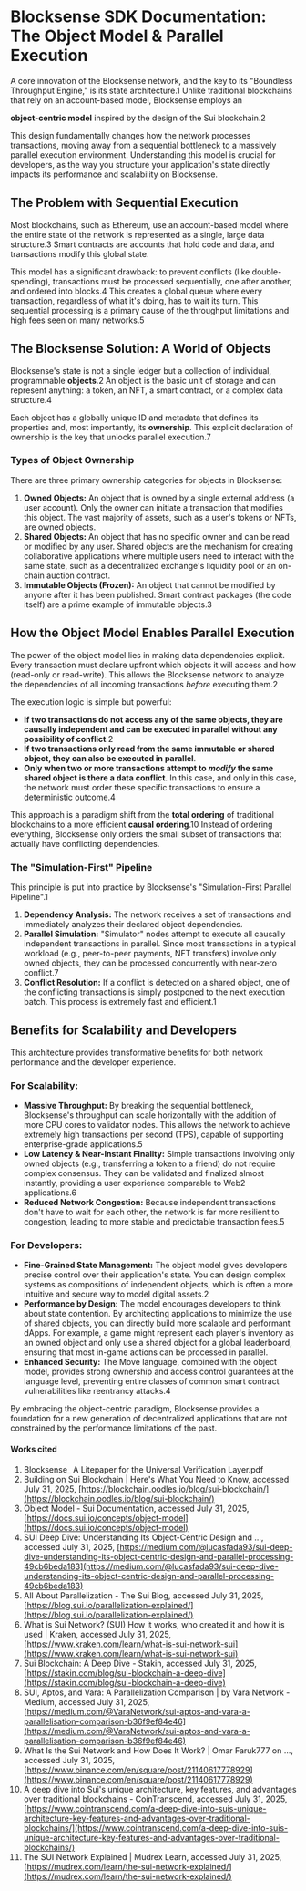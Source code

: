 # **Blocksense SDK Documentation: The Object Model & Parallel Execution**

A core innovation of the Blocksense network, and the key to its "Boundless Throughput Engine," is its state architecture.1 Unlike traditional blockchains that rely on an account-based model, Blocksense employs an

**object-centric model** inspired by the design of the Sui blockchain.2

This design fundamentally changes how the network processes transactions, moving away from a sequential bottleneck to a massively parallel execution environment. Understanding this model is crucial for developers, as the way you structure your application's state directly impacts its performance and scalability on Blocksense.

## **The Problem with Sequential Execution**

Most blockchains, such as Ethereum, use an account-based model where the entire state of the network is represented as a single, large data structure.3 Smart contracts are accounts that hold code and data, and transactions modify this global state.

This model has a significant drawback: to prevent conflicts (like double-spending), transactions must be processed sequentially, one after another, and ordered into blocks.4 This creates a global queue where every transaction, regardless of what it's doing, has to wait its turn. This sequential processing is a primary cause of the throughput limitations and high fees seen on many networks.5

## **The Blocksense Solution: A World of Objects**

Blocksense's state is not a single ledger but a collection of individual, programmable **objects**.2 An object is the basic unit of storage and can represent anything: a token, an NFT, a smart contract, or a complex data structure.4

Each object has a globally unique ID and metadata that defines its properties and, most importantly, its **ownership**. This explicit declaration of ownership is the key that unlocks parallel execution.7

### **Types of Object Ownership**

There are three primary ownership categories for objects in Blocksense:

1. **Owned Objects:** An object that is owned by a single external address (a user account). Only the owner can initiate a transaction that modifies this object. The vast majority of assets, such as a user's tokens or NFTs, are owned objects.
2. **Shared Objects:** An object that has no specific owner and can be read or modified by any user. Shared objects are the mechanism for creating collaborative applications where multiple users need to interact with the same state, such as a decentralized exchange's liquidity pool or an on-chain auction contract.
3. **Immutable Objects (Frozen):** An object that cannot be modified by anyone after it has been published. Smart contract packages (the code itself) are a prime example of immutable objects.3

## **How the Object Model Enables Parallel Execution**

The power of the object model lies in making data dependencies explicit. Every transaction must declare upfront which objects it will access and how (read-only or read-write). This allows the Blocksense network to analyze the dependencies of all incoming transactions _before_ executing them.2

The execution logic is simple but powerful:

- **If two transactions do not access any of the same objects, they are causally independent and can be executed in parallel without any possibility of conflict**.2
- **If two transactions only read from the same immutable or shared object, they can also be executed in parallel**.
- **Only when two or more transactions attempt to _modify_ the same shared object is there a data conflict**. In this case, and only in this case, the network must order these specific transactions to ensure a deterministic outcome.4

This approach is a paradigm shift from the **total ordering** of traditional blockchains to a more efficient **causal ordering**.10 Instead of ordering everything, Blocksense only orders the small subset of transactions that actually have conflicting dependencies.

### **The "Simulation-First" Pipeline**

This principle is put into practice by Blocksense's "Simulation-First Parallel Pipeline".1

1. **Dependency Analysis:** The network receives a set of transactions and immediately analyzes their declared object dependencies.
2. **Parallel Simulation:** "Simulator" nodes attempt to execute all causally independent transactions in parallel. Since most transactions in a typical workload (e.g., peer-to-peer payments, NFT transfers) involve only owned objects, they can be processed concurrently with near-zero conflict.7
3. **Conflict Resolution:** If a conflict is detected on a shared object, one of the conflicting transactions is simply postponed to the next execution batch. This process is extremely fast and efficient.1

## **Benefits for Scalability and Developers**

This architecture provides transformative benefits for both network performance and the developer experience.

### **For Scalability:**

- **Massive Throughput:** By breaking the sequential bottleneck, Blocksense's throughput can scale horizontally with the addition of more CPU cores to validator nodes. This allows the network to achieve extremely high transactions per second (TPS), capable of supporting enterprise-grade applications.5
- **Low Latency & Near-Instant Finality:** Simple transactions involving only owned objects (e.g., transferring a token to a friend) do not require complex consensus. They can be validated and finalized almost instantly, providing a user experience comparable to Web2 applications.6
- **Reduced Network Congestion:** Because independent transactions don't have to wait for each other, the network is far more resilient to congestion, leading to more stable and predictable transaction fees.5

### **For Developers:**

- **Fine-Grained State Management:** The object model gives developers precise control over their application's state. You can design complex systems as compositions of independent objects, which is often a more intuitive and secure way to model digital assets.2
- **Performance by Design:** The model encourages developers to think about state contention. By architecting applications to minimize the use of shared objects, you can directly build more scalable and performant dApps. For example, a game might represent each player's inventory as an owned object and only use a shared object for a global leaderboard, ensuring that most in-game actions can be processed in parallel.
- **Enhanced Security:** The Move language, combined with the object model, provides strong ownership and access control guarantees at the language level, preventing entire classes of common smart contract vulnerabilities like reentrancy attacks.4

By embracing the object-centric paradigm, Blocksense provides a foundation for a new generation of decentralized applications that are not constrained by the performance limitations of the past.

#### **Works cited**

1. Blocksense\_ A Litepaper for the Universal Verification Layer.pdf
2. Building on Sui Blockchain | Here's What You Need to Know, accessed July 31, 2025, [https://blockchain.oodles.io/blog/sui-blockchain/](https://blockchain.oodles.io/blog/sui-blockchain/)
3. Object Model \- Sui Documentation, accessed July 31, 2025, [https://docs.sui.io/concepts/object-model](https://docs.sui.io/concepts/object-model)
4. SUI Deep Dive: Understanding Its Object-Centric Design and ..., accessed July 31, 2025, [https://medium.com/@lucasfada93/sui-deep-dive-understanding-its-object-centric-design-and-parallel-processing-49cb6beda183](https://medium.com/@lucasfada93/sui-deep-dive-understanding-its-object-centric-design-and-parallel-processing-49cb6beda183)
5. All About Parallelization \- The Sui Blog, accessed July 31, 2025, [https://blog.sui.io/parallelization-explained/](https://blog.sui.io/parallelization-explained/)
6. What is Sui Network? (SUI) How it works, who created it and how it is used | Kraken, accessed July 31, 2025, [https://www.kraken.com/learn/what-is-sui-network-sui](https://www.kraken.com/learn/what-is-sui-network-sui)
7. Sui Blockchain: A Deep Dive \- Stakin, accessed July 31, 2025, [https://stakin.com/blog/sui-blockchain-a-deep-dive](https://stakin.com/blog/sui-blockchain-a-deep-dive)
8. SUI, Aptos, and Vara: A Parallelization Comparison | by Vara Network \- Medium, accessed July 31, 2025, [https://medium.com/@VaraNetwork/sui-aptos-and-vara-a-parallelisation-comparison-b36f9ef84e46](https://medium.com/@VaraNetwork/sui-aptos-and-vara-a-parallelisation-comparison-b36f9ef84e46)
9. What Is the Sui Network and How Does It Work? | Omar Faruk777 on ..., accessed July 31, 2025, [https://www.binance.com/en/square/post/21140617778929](https://www.binance.com/en/square/post/21140617778929)
10. A deep dive into Sui's unique architecture, key features, and advantages over traditional blockchains \- CoinTranscend, accessed July 31, 2025, [https://www.cointranscend.com/a-deep-dive-into-suis-unique-architecture-key-features-and-advantages-over-traditional-blockchains/](https://www.cointranscend.com/a-deep-dive-into-suis-unique-architecture-key-features-and-advantages-over-traditional-blockchains/)
11. The SUI Network Explained | Mudrex Learn, accessed July 31, 2025, [https://mudrex.com/learn/the-sui-network-explained/](https://mudrex.com/learn/the-sui-network-explained/)

